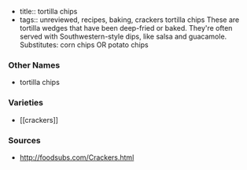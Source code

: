 - title:: tortilla chips
- tags:: unreviewed, recipes, baking, crackers
tortilla chips These are tortilla wedges that have been deep-fried or baked. They're often served with Southwestern-style dips, like salsa and guacamole. Substitutes: corn chips OR potato chips

### Other Names

* tortilla chips

### Varieties

* [[crackers]]

### Sources
* http://foodsubs.com/Crackers.html
